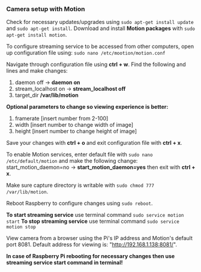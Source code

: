 ### Camera setup with Motion

Check for necessary updates/upgrades using `sudo apt-get install update` and `sudo apt-get install`.
Download and install **Motion packages** with `sudo apt-get install motion`.

To configure streaming service to be accessed from other computers, open up configuration file using:
`sudo nano /etc/mootion/motion.conf`

Navigate through configuration file using **ctrl + w**. Find the following and lines and make changes:
1) daemon off -> **daemon on**
2) stream_localhost on -> **stream_localhost off**
3) target_dir **/var/lib/motion**

**Optional parameters to change so viewing experience is better:**
1) framerate [insert number from 2-100]
2) width [insert number to change width of image]
3) height [insert number to change height of image]

Save your changes with **ctrl + o** and exit configuration file with **ctrl + x**.

To enable Motion services, enter default file with `sudo nano /etc/default/motion` and make the following change:
start_motion_daemon=no -> **start_motion_daemon=yes** then exit with **ctrl + x**.

Make sure capture directory is writable with `sudo chmod 777 /var/lib/motion`.

Reboot Raspberry to configure changes using `sudo reboot`.

**To start streaming service** use terminal command `sudo service motion start`
**To stop streaming service** use terminal command `sudo service motion stop`

View camera from a browser using the Pi's IP address and Motion's default port 8081. Default address for viewing is: "http://192.168.1.138:8081/".

**In case of Raspberry Pi rebooting for necessary changes then use streaming service start command in terminal!**